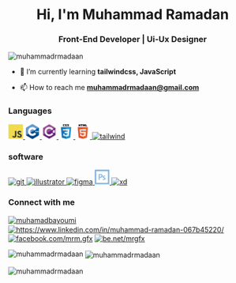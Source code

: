 <h1 align="center">Hi, I'm Muhammad Ramadan</h1>
<h3 align="center">Front-End Developer | Ui-Ux Designer</h3>

<p align="left"> <img src="https://komarev.com/ghpvc/?username=muhammadrmadaan&label=Profile%20views&color=7017a1&style=flat" alt="muhammadrmadaan" /> </p>

- 🌱 I’m currently learning **tailwindcss, JavaScript**

- 📫 How to reach me **muhammadrmadaan@gmail.com**



<h3 align="left">Languages</h3>
<p align="left">
<a href="https://developer.mozilla.org/en-US/docs/Web/JavaScript" target="_blank" rel="noreferrer"> <img src="https://raw.githubusercontent.com/devicons/devicon/master/icons/javascript/javascript-original.svg" alt="javascript" width="30" height="30"/> </a><a href="https://www.w3schools.com/cpp/" target="_blank" rel="noreferrer"> <img src="https://raw.githubusercontent.com/devicons/devicon/master/icons/cplusplus/cplusplus-original.svg" alt="cplusplus" width="30" height="30"/> </a><a href="https://www.w3schools.com/cs/" target="_blank" rel="noreferrer"> <img src="https://raw.githubusercontent.com/devicons/devicon/master/icons/csharp/csharp-original.svg" alt="csharp" width="30" height="30"/> </a> <a href="https://www.w3schools.com/css/" target="_blank" rel="noreferrer"> <img src="https://raw.githubusercontent.com/devicons/devicon/master/icons/css3/css3-original-wordmark.svg" alt="css3" width="30" height="30"/> </a> <a href="https://www.w3.org/html/" target="_blank" rel="noreferrer"> <img src="https://raw.githubusercontent.com/devicons/devicon/master/icons/html5/html5-original-wordmark.svg" alt="html5" width="30" height="30"/> </a> <a href="https://tailwindcss.com/" target="_blank" rel="noreferrer"> <img src="https://www.vectorlogo.zone/logos/tailwindcss/tailwindcss-icon.svg" alt="tailwind" width="30" height="30"/> </a>
</p>



<h3 align="left">software</h3>
<p align="left"> <a href="https://git-scm.com/" target="_blank" rel="noreferrer"> <img src="https://www.vectorlogo.zone/logos/git-scm/git-scm-icon.svg" alt="git" width="30" height="30"/> </a> <a href="https://www.adobe.com/in/products/illustrator.html" target="_blank" rel="noreferrer"> <img src="https://www.vectorlogo.zone/logos/adobe_illustrator/adobe_illustrator-icon.svg" alt="illustrator" width="30" height="30"/> </a> <a href="https://www.figma.com/" target="_blank" rel="noreferrer"> <img src="https://www.vectorlogo.zone/logos/figma/figma-icon.svg" alt="figma" width="30" height="30"/> </a> <a href="https://www.photoshop.com/en" target="_blank" rel="noreferrer"> <img src="https://raw.githubusercontent.com/devicons/devicon/master/icons/photoshop/photoshop-line.svg" alt="photoshop" width="30" height="30"/> </a> <a href="https://www.adobe.com/products/xd.html" target="_blank" rel="noreferrer"> <img src="https://cdn.worldvectorlogo.com/logos/adobe-xd.svg" alt="xd" width="30" height="30"/> </a> </p>



<h3 align="left">Connect with me</h3>
<p align="left">
<a href="https://twitter.com/muhamadbayoumi" target="blank"><img align="center" src="https://raw.githubusercontent.com/rahuldkjain/github-profile-readme-generator/master/src/images/icons/Social/twitter.svg" alt="muhamadbayoumi" height="30" width="30" margin-right="20" /></a>
<a href="https://linkedin.com/in/https://www.linkedin.com/in/muhammad-ramadan-067b45220/" target="blank"><img align="center" src="https://raw.githubusercontent.com/rahuldkjain/github-profile-readme-generator/master/src/images/icons/Social/linked-in-alt.svg" alt="https://www.linkedin.com/in/muhammad-ramadan-067b45220/" height="30" width="30" /></a>
<a href="https://fb.com/facebook.com/mrm.gfx" target="blank"><img align="center" src="https://raw.githubusercontent.com/rahuldkjain/github-profile-readme-generator/master/src/images/icons/Social/facebook.svg" alt="facebook.com/mrm.gfx" height="30" width="30" /></a>
<a href="https://www.behance.net/mrgfx" target="blank"><img align="center" src="https://raw.githubusercontent.com/rahuldkjain/github-profile-readme-generator/master/src/images/icons/Social/behance.svg" alt="be.net/mrgfx" height="30" width="30" /></a>
</p>

<p><img align="left" src="https://github-readme-stats.vercel.app/api/top-langs?username=muhammadrmadaan&show_icons=true&title_color=7a1779&text_color=b575f5&locale=en&layout=compact" alt="muhammadrmadaan" /></p>

<p>&nbsp;<img align="center" src="https://github-readme-stats.vercel.app/api?username=muhammadrmadaan&show_icons=true&title_color=7a17a1&text_color=b575f5&locale=en" alt="muhammadrmadaan" /></p>

<p><img align="center" src="https://github-readme-streak-stats.herokuapp.com/?user=muhammadrmadaan&" alt="muhammadrmadaan" /></p>
